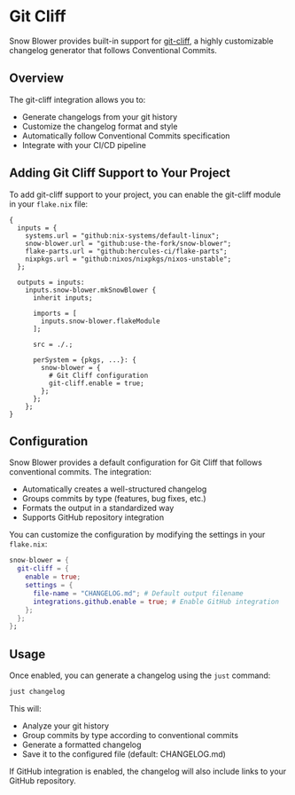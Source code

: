 # Git Cliff

Snow Blower provides built-in support for [git-cliff](https://github.com/orhun/git-cliff), a highly customizable changelog generator that follows Conventional Commits.

## Overview

The git-cliff integration allows you to:

- Generate changelogs from your git history
- Customize the changelog format and style
- Automatically follow Conventional Commits specification
- Integrate with your CI/CD pipeline

## Adding Git Cliff Support to Your Project

To add git-cliff support to your project, you can enable the git-cliff module in your `flake.nix` file:

```nix{21-23}
{
  inputs = {
    systems.url = "github:nix-systems/default-linux";
    snow-blower.url = "github:use-the-fork/snow-blower";
    flake-parts.url = "github:hercules-ci/flake-parts";
    nixpkgs.url = "github:nixos/nixpkgs/nixos-unstable";
  };

  outputs = inputs:
    inputs.snow-blower.mkSnowBlower {
      inherit inputs;

      imports = [
        inputs.snow-blower.flakeModule
      ];

      src = ./.;

      perSystem = {pkgs, ...}: {
        snow-blower = {
          # Git Cliff configuration
          git-cliff.enable = true;
        };
      };
    };
}
```
## Configuration

Snow Blower provides a default configuration for Git Cliff that follows conventional commits. The integration:

- Automatically creates a well-structured changelog
- Groups commits by type (features, bug fixes, etc.)
- Formats the output in a standardized way
- Supports GitHub repository integration

You can customize the configuration by modifying the settings in your `flake.nix`:

```nix
snow-blower = {
  git-cliff = {
    enable = true;
    settings = {
      file-name = "CHANGELOG.md"; # Default output filename
      integrations.github.enable = true; # Enable GitHub integration
    };
  };
};
```

## Usage

Once enabled, you can generate a changelog using the `just` command:

```bash
just changelog
```

This will:
- Analyze your git history
- Group commits by type according to conventional commits
- Generate a formatted changelog
- Save it to the configured file (default: CHANGELOG.md)

If GitHub integration is enabled, the changelog will also include links to your GitHub repository.

<!--@include: ./git-cliff-options.md-->
